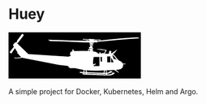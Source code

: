# Huey

![alt huey](doc/huey_logo.png "Huey")

A simple project for Docker, Kubernetes, Helm
and Argo.